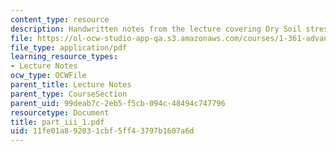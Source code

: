 ```yaml
---
content_type: resource
description: Handwritten notes from the lecture covering Dry Soil stresses.
file: https://ol-ocw-studio-app-qa.s3.amazonaws.com/courses/1-361-advanced-soil-mechanics-fall-2004/11fe01a892031cbf5ff43797b1607a6d_part_iii_1.pdf
file_type: application/pdf
learning_resource_types:
- Lecture Notes
ocw_type: OCWFile
parent_title: Lecture Notes
parent_type: CourseSection
parent_uid: 99deab7c-2eb5-f5cb-094c-48494c747796
resourcetype: Document
title: part_iii_1.pdf
uid: 11fe01a8-9203-1cbf-5ff4-3797b1607a6d
---
```

